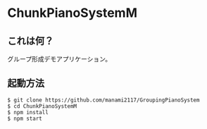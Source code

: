 # ChunkPianoSystemM

## これは何？

グループ形成デモアプリケーション。

## 起動方法

```shell
$ git clone https://github.com/manami2117/GroupingPianoSystem
$ cd ChunkPianoSystemM
$ npm install
$ npm start
```
